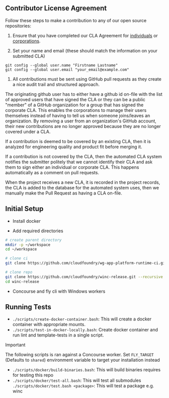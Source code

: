 Contributor License Agreement
---------------

Follow these steps to make a contribution to any of our open source repositories:

1. Ensure that you have completed our CLA Agreement for [individuals](https://www.cloudfoundry.org/wp-content/uploads/2015/07/CFF_Individual_CLA.pdf) or [corporations](https://www.cloudfoundry.org/wp-content/uploads/2015/07/CFF_Corporate_CLA.pdf).

1. Set your name and email (these should match the information on your submitted CLA)
  ```
  git config --global user.name "Firstname Lastname"
  git config --global user.email "your_email@example.com"
  ```

1. All contributions must be sent using GitHub pull requests as they create a nice audit trail and structured approach.

The originating github user has to either have a github id on-file with the list of approved users that have signed
the CLA or they can be a public "member" of a GitHub organization for a group that has signed the corporate CLA.
This enables the corporations to manage their users themselves instead of having to tell us when someone joins/leaves an organization. By removing a user from an organization's GitHub account, their new contributions are no longer approved because they are no longer covered under a CLA.

If a contribution is deemed to be covered by an existing CLA, then it is analyzed for engineering quality and product
fit before merging it.

If a contribution is not covered by the CLA, then the automated CLA system notifies the submitter politely that we
cannot identify their CLA and ask them to sign either an individual or corporate CLA. This happens automatically as a
comment on pull requests.

When the project receives a new CLA, it is recorded in the project records, the CLA is added to the database for the
automated system uses, then we manually make the Pull Request as having a CLA on-file.


Initial Setup
---------------
- Install docker

- Add required directories

```bash
# create parent directory
mkdir -p ~/workspace
cd ~/workspace

# clone ci
git clone https://github.com/cloudfoundry/wg-app-platform-runtime-ci.git

# clone repo
git clone https://github.com/cloudfoundry/winc-release.git --recursive
cd winc-release

```
- Concourse and fly cli with Windows workers

Running Tests
---------------

- `./scripts/create-docker-container.bash`: This will create a docker container with appropriate mounts.
- `./scripts/test-in-docker-locally.bash`: Create docker container and run lint and template-tests in a single script.

> [!IMPORTANT]
> The following scripts is ran against a Concourse worker. Set `FLY_TARGET` (Defaults to `shared`) environment variable to target your installation instead

- `./scripts/docker/build-binaries.bash`: This will build binaries requires for testing this repo
- `./scripts/docker/test-all.bash`: This will test all submodules
` ./scripts/docker/test.bash <package>`: This will test a package e.g. winc

